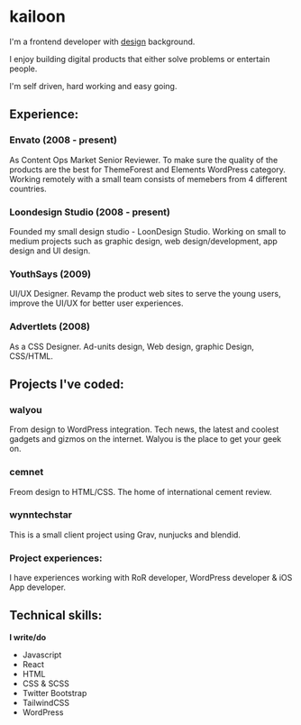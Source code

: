 # kailoon
I'm a frontend developer with [design](https://dribbble.com/kailoon) background.

I enjoy building digital products that either solve problems or entertain people.

I'm self driven, hard working and easy going.

## Experience:
### Envato (2008 - present)
As Content Ops Market Senior Reviewer. To make sure the quality of the products are the best for ThemeForest and Elements WordPress category. Working remotely with a small team consists of memebers from 4 different countries.

### Loondesign Studio (2008 - present)
Founded my small design studio - LoonDesign Studio. Working on small to medium projects such as graphic design, web design/development, app design and UI design. 

### YouthSays (2009)
UI/UX Designer. Revamp the product web sites to serve the young users, improve the UI/UX for better user experiences.

### Advertlets (2008)
As a CSS Designer. Ad-units design, Web design, graphic Design, CSS/HTML. 

## Projects I've coded:
### walyou
From design to WordPress integration. Tech news, the latest and coolest gadgets and gizmos on the internet. Walyou is the place to get your geek on.

### cemnet
Freom design to HTML/CSS. The home of international cement review.

### wynntechstar
This is a small client project using Grav, nunjucks and blendid.

### Project experiences:
I have experiences working with RoR developer, WordPress developer & iOS App developer.

## Technical skills:
**I write/do**

* Javascript
* React
* HTML
* CSS & SCSS
* Twitter Bootstrap
* TailwindCSS
* WordPress
